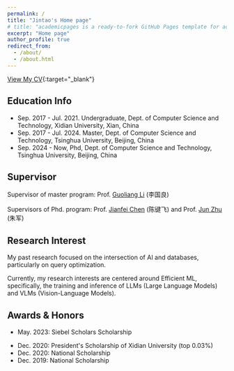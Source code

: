 ```yaml
---
permalink: /
title: "Jintao's Home page"
# title: "academicpages is a ready-to-fork GitHub Pages template for academic personal websites"
excerpt: "Home page"
author_profile: true
redirect_from: 
  - /about/
  - /about.html
---
```

<!-- Download [My CV](https://github.com/jt-zhang/picgozjt/raw/main/CV-Jintao_Zhang.pdf). -->
[View My CV](https://github.com/jt-zhang/picgozjt/raw/main/CV-Jintao_Zhang.pdf){:target="_blank"}

<!-- https://mozilla.github.io/pdf.js/web/viewer.html?file=https://github.com/jt-zhang/picgozjt/raw/main/docs/CV-Jintao-Zhang.pdf -->


## Education Info
- Sep. 2017 - Jul. 2021. Undergraduate, Dept. of Computer Science and Technology, Xidian University, Xian, China
- Sep. 2017 - Jul. 2024. Master, Dept. of Computer Science and Technology, Tsinghua University, Beijing, China
- Sep. 2024 - Now, Phd, Dept. of Computer Science and Technology, Tsinghua University, Beijing, China


## Supervisor
Supervisor of master program: Prof. [Guoliang Li](https://github.com/jt-zhang/picgozjt/raw/main/CV-Jintao-Zhang.pdf) (李国良)

Supervisors of Phd. program: Prof. [Jianfei Chen](https://ml.cs.tsinghua.edu.cn/~jianfei/index.html) (陈键飞) and Prof. [Jun Zhu](https://ml.cs.tsinghua.edu.cn/~jun/index.shtml) (朱军)

<!-- ## Biography
- Sep 2017 - Jun 2021 : Receive my B.Sc. degree from Xidian University;
- Sep 2021 -   Now    : Admitted to study for a M.Sc. degree in Tsinghua University without entrance examination following professor Guoliang Li. -->

## Research Interest
My past research focused on the intersection of AI and databases, particularly on query optimization.

Currently, my research interests are centered around Efficient ML, specifically, the training and inference of LLMs (Large Language Models) and VLMs (Vision-Language Models).
<!-- - AI4DB: Database for Artificial Intelligence. -->
<!-- - DB4AI: Artificial intelligence for Database. -->

## Awards & Honors
<!-- - Dec. 2023: Tsinghua University “129” Scholarship -->
- May. 2023: Siebel Scholars Scholarship 
<!-- - Oct. 2022: Comprehensive First-Class Scholarship of Tsinghua University -->
<!-- - Apr. 2021: Outstanding Graduate of Shaanxi Province -->
- Dec. 2020: President's Scholarship of Xidian University (top 0.03%)
- Dec. 2020: National Scholarship
- Dec. 2019: National Scholarship
<!-- - Dec. 2019: Bronze Medal of the ACM/ICPC Programming Contest -->
<!-- - Apr. 2020: Honorable Mention Award of the American Mathematical Contest in Modeling -->


<!-- 
This is the front page of a website that is powered by the [academicpages template](https://github.com/academicpages/academicpages.github.io) and hosted on GitHub pages. [GitHub pages](https://pages.github.com) is a free service in which websites are built and hosted from code and data stored in a GitHub repository, automatically updating when a new commit is made to the respository. This template was forked from the [Minimal Mistakes Jekyll Theme](https://mmistakes.github.io/minimal-mistakes/) created by Michael Rose, and then extended to support the kinds of content that academics have: publications, talks, teaching, a portfolio, blog posts, and a dynamically-generated CV. You can fork [this repository](https://github.com/academicpages/academicpages.github.io) right now, modify the configuration and markdown files, add your own PDFs and other content, and have your own site for free, with no ads! An older version of this template powers my own personal website at [stuartgeiger.com](http://stuartgeiger.com), which uses [this Github repository](https://github.com/staeiou/staeiou.github.io).

A data-driven personal website
======
Like many other Jekyll-based GitHub Pages templates, academicpages makes you separate the website's content from its form. The content & metadata of your website are in structured markdown files, while various other files constitute the theme, specifying how to transform that content & metadata into HTML pages. You keep these various markdown (.md), YAML (.yml), HTML, and CSS files in a public GitHub repository. Each time you commit and push an update to the repository, the [GitHub pages](https://pages.github.com/) service creates static HTML pages based on these files, which are hosted on GitHub's servers free of charge.

Many of the features of dynamic content management systems (like Wordpress) can be achieved in this fashion, using a fraction of the computational resources and with far less vulnerability to hacking and DDoSing. You can also modify the theme to your heart's content without touching the content of your site. If you get to a point where you've broken something in Jekyll/HTML/CSS beyond repair, your markdown files describing your talks, publications, etc. are safe. You can rollback the changes or even delete the repository and start over -- just be sure to save the markdown files! Finally, you can also write scripts that process the structured data on the site, such as [this one](https://github.com/academicpages/academicpages.github.io/blob/master/talkmap.ipynb) that analyzes metadata in pages about talks to display [a map of every location you've given a talk](https://academicpages.github.io/talkmap.html).

Getting started
======
1. Register a GitHub account if you don't have one and confirm your e-mail (required!)
1. Fork [this repository](https://github.com/academicpages/academicpages.github.io) by clicking the "fork" button in the top right. 
1. Go to the repository's settings (rightmost item in the tabs that start with "Code", should be below "Unwatch"). Rename the repository "[your GitHub username].github.io", which will also be your website's URL.
1. Set site-wide configuration and create content & metadata (see below -- also see [this set of diffs](http://archive.is/3TPas) showing what files were changed to set up [an example site](https://getorg-testacct.github.io) for a user with the username "getorg-testacct")
1. Upload any files (like PDFs, .zip files, etc.) to the files/ directory. They will appear at https://[your GitHub username].github.io/files/example.pdf.  
1. Check status by going to the repository settings, in the "GitHub pages" section

Site-wide configuration
------
The main configuration file for the site is in the base directory in [_config.yml](https://github.com/academicpages/academicpages.github.io/blob/master/_config.yml), which defines the content in the sidebars and other site-wide features. You will need to replace the default variables with ones about yourself and your site's github repository. The configuration file for the top menu is in [_data/navigation.yml](https://github.com/academicpages/academicpages.github.io/blob/master/_data/navigation.yml). For example, if you don't have a portfolio or blog posts, you can remove those items from that navigation.yml file to remove them from the header. 

Create content & metadata
------
For site content, there is one markdown file for each type of content, which are stored in directories like _publications, _talks, _posts, _teaching, or _pages. For example, each talk is a markdown file in the [_talks directory](https://github.com/academicpages/academicpages.github.io/tree/master/_talks). At the top of each markdown file is structured data in YAML about the talk, which the theme will parse to do lots of cool stuff. The same structured data about a talk is used to generate the list of talks on the [Talks page](https://academicpages.github.io/talks), each [individual page](https://academicpages.github.io/talks/2012-03-01-talk-1) for specific talks, the talks section for the [CV page](https://academicpages.github.io/cv), and the [map of places you've given a talk](https://academicpages.github.io/talkmap.html) (if you run this [python file](https://github.com/academicpages/academicpages.github.io/blob/master/talkmap.py) or [Jupyter notebook](https://github.com/academicpages/academicpages.github.io/blob/master/talkmap.ipynb), which creates the HTML for the map based on the contents of the _talks directory).

**Markdown generator**

I have also created [a set of Jupyter notebooks](https://github.com/academicpages/academicpages.github.io/tree/master/markdown_generator
) that converts a CSV containing structured data about talks or presentations into individual markdown files that will be properly formatted for the academicpages template. The sample CSVs in that directory are the ones I used to create my own personal website at stuartgeiger.com. My usual workflow is that I keep a spreadsheet of my publications and talks, then run the code in these notebooks to generate the markdown files, then commit and push them to the GitHub repository.

How to edit your site's GitHub repository
------
Many people use a git client to create files on their local computer and then push them to GitHub's servers. If you are not familiar with git, you can directly edit these configuration and markdown files directly in the github.com interface. Navigate to a file (like [this one](https://github.com/academicpages/academicpages.github.io/blob/master/_talks/2012-03-01-talk-1.md) and click the pencil icon in the top right of the content preview (to the right of the "Raw | Blame | History" buttons). You can delete a file by clicking the trashcan icon to the right of the pencil icon. You can also create new files or upload files by navigating to a directory and clicking the "Create new file" or "Upload files" buttons. 

Example: editing a markdown file for a talk
![Editing a markdown file for a talk](/images/editing-talk.png)

For more info
------
More info about configuring academicpages can be found in [the guide](https://academicpages.github.io/markdown/). The [guides for the Minimal Mistakes theme](https://mmistakes.github.io/minimal-mistakes/docs/configuration/) (which this theme was forked from) might also be helpful. -->
